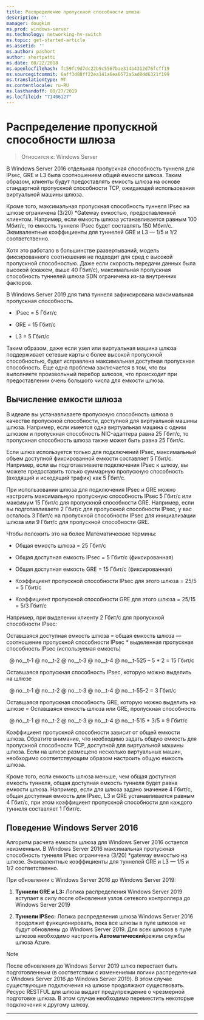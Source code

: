 ```yaml
---
title: Распределение пропускной способности шлюза
description: ''
manager: dougkim
ms.prod: windows-server
ms.technology: networking-hv-switch
ms.topic: get-started-article
ms.assetid: ''
ms.author: pashort
author: shortpatti
ms.date: 08/22/2018
ms.openlocfilehash: fc59fc9d7dc22b9c5567bae314b4312d76fcff19
ms.sourcegitcommit: 6aff3d88ff22ea141a6ea6572a5ad8dd6321f199
ms.translationtype: MT
ms.contentlocale: ru-RU
ms.lasthandoff: 09/27/2019
ms.locfileid: "71406127"
---
```

# <a name="gateway-bandwidth-allocation"></a>Распределение пропускной способности шлюза

>Относится к: Windows Server

В Windows Server 2016 отдельная пропускная способность туннеля для IPsec, GRE и L3 была соотношением общей емкости шлюза. Таким образом, клиенты будут предоставлять емкость шлюза на основе стандартной пропускной способности TCP, ожидающей использования виртуальной машины шлюза.

Кроме того, максимальная пропускная способность туннеля IPsec на шлюзе ограничена (3/20) \*Gateway емкостью, предоставленной клиентом. Например, если емкость шлюза устанавливается равным 100 Мбит/с, то емкость туннеля IPsec будет составлять 150 Мбит/с. Эквивалентные коэффициенты для туннелей GRE и L3 — 1/5 и 1/2 соответственно.

Хотя это работало в большинстве развертываний, модель фиксированного соотношения не подходит для сред с высокой пропускной способностью. Даже если скорость передачи данных была высокой (скажем, выше 40 Гбит/с), максимальная пропускная способность туннелей шлюза SDN ограничена из-за внутренних факторов.

В Windows Server 2019 для типа туннеля зафиксирована максимальная пропускная способность.

-   IPsec = 5 Гбит/с

-   GRE = 15 Гбит/с

-   L3 = 5 Гбит/с

Таким образом, даже если узел или виртуальная машина шлюза поддерживает сетевые карты с более высокой пропускной способностью, будет исправлена максимальная доступная пропускная способность. Еще одна проблема заключается в том, что вы выполняете произвольный перебор шлюзов, что происходит при предоставлении очень большого числа для емкости шлюза.

## <a name="gateway-capacity-calculation"></a>Вычисление емкости шлюза

В идеале вы устанавливаете пропускную способность шлюза в качестве пропускной способности, доступной для виртуальной машины шлюза. Например, если имеется одна виртуальная машина с одним шлюзом и пропускная способность NIC-адаптера равна 25 Гбит/с, то пропускная способность шлюза также может быть равна 25 Гбит/с.

Если шлюз используется только для подключений IPsec, максимальный объем доступной фиксированной емкости составляет 5 Гбит/с. Например, если вы подготавливаете подключения IPsec к шлюзу, вы можете предоставить только суммарную пропускную способность (входящий и исходящий трафик) как 5 Гбит/с.

При использовании шлюза для подключения IPsec и GRE можно настроить максимальную пропускную способность IPsec 5 Гбит/с или максимум 15 Гбит/с для пропускной способности GRE. Например, если вы подготавливаете 2 Гбит/с для пропускной способности IPsec, у вас осталось 3 Гбит/с на пропускной способности IPsec для инициализации шлюза или 9 Гбит/с для пропускной способности GRE.

Чтобы положить это на более Математические термины:

- Общая емкость шлюза = 25 Гбит/с

- Общая доступная емкость IPsec = 5 Гбит/с (фиксированная)

- Общая доступная емкость GRE = 15 Гбит/с (фиксированная)

- Коэффициент пропускной способности IPsec для этого шлюза = 25/5 = 5 Гбит/с

- Коэффициент пропускной способности GRE для этого шлюза = 25/15 = 5/3 Гбит/с

Например, при выделении клиенту 2 Гбит/с для пропускной способности IPsec:

Оставшаяся доступная емкость шлюза = общая емкость шлюза — соотношение пропускной способности IPsec * выделенная пропускная способность IPsec (используемая емкость)

&nbsp; @ no__t-1 @ no__t-2 @ no__t-3 @ no__t-4 @ no__t-525 – 5 * 2 = 15 Гбит/с

Оставшаяся пропускная способность IPsec, которую можно выделить на шлюзе 

&nbsp; @ no__t-1 @ no__t-2 @ no__t-3 @ no__t-4 @ no__t-55-2 = 3 Гбит/с

Оставшаяся пропускная способность GRE, которую можно выделить на шлюзе = Оставшаяся емкость шлюза или GRE, пропускная способность 

&nbsp; @ no__t-1 @ no__t-2 @ no__t-3 @ no__t-4 @ no__t-515 * 3/5 = 9 Гбит/с

Коэффициент пропускной способности зависит от общей емкости шлюза. Обратите внимание, что необходимо задать общую емкость для пропускной способности TCP, доступной для виртуальной машины шлюза. Если на шлюзе размещено несколько виртуальных машин, необходимо соответствующим образом настроить общую емкость шлюза.

Кроме того, если емкость шлюза меньше, чем общая доступная емкость туннеля, общая доступная емкость туннеля будет равна емкости шлюза. Например, если для шлюза задано значение 4 Гбит/с, общая доступная емкость для IPsec, L3 и GRE устанавливается равным 4 Гбит/с, при этом коэффициент пропускной способности для каждого туннеля составляет 1 Гбит/с.

## <a name="windows-server-2016-behavior"></a>Поведение Windows Server 2016

Алгоритм расчета емкости шлюза для Windows Server 2016 остается неизменным. В Windows Server 2016 максимальная пропускная способность туннеля IPsec ограничена (3/20) \*gateway емкостью на шлюзе. Эквивалентные коэффициенты для туннелей GRE и L3 — 1/5 и 1/2 соответственно.

При обновлении с Windows Server 2016 до Windows Server 2019:

1.  **Туннели GRE и L3:** Логика распределения Windows Server 2019 вступает в силу после обновления узлов сетевого контроллера до Windows Server 2019

2.  **Туннели IPSec:** Логика распределения шлюза Windows Server 2016 продолжит функционировать, пока все шлюзы в пуле шлюзов не будут обновлены до Windows Server 2019. Для всех шлюзов в пуле шлюзов необходимо настроить **Автоматический**режим службы шлюза Azure.

>[!NOTE]
>После обновления до Windows Server 2019 шлюз перестает быть подготовленным (в соответствии с изменениями логики распределения с Windows Server 2016 до Windows Server 2019). В этом случае существующие подключения на шлюзе продолжают существовать. Ресурс RESTFUL для шлюза выдает предупреждение о чрезмерной подготовке шлюза. В этом случае необходимо переместить некоторые подключения к другому шлюзу.

---